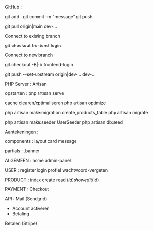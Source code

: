 GitHub :

git add .
git commit -m "message"
git push

git pull origin|main dev-...

Connect to existing branch

git checkout frontend-login

Connect to new branch

git checkout -B|-b frontend-login

git push --set-upstream origin|dev-... dev-...


PHP Server : Artisan

opstarten :
php artisan serve

cache clearen/optimaliseren
php artisan optimize

php artisan make:migration create_products_table
php artisan migrate

php artisan make:seeder UserSeeder
php artisan db:seed

Aantekeningen :

components :
layout
card
message

partials :
.banner

ALGEMEEN :
home
admin-panel

USER :
register
login
profiel
wachtwoord-vergeten

PRODUCT :
index
create
read ($id)
show
edit ($id)

PAYMENT :
Checkout

API :
Mail (Sendgrid)
- Account activeren
- Betaling

Betalen (Stripe)
